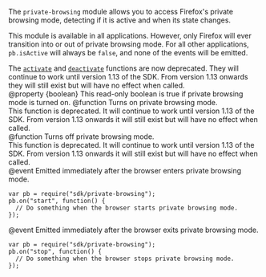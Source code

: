<!-- This Source Code Form is subject to the terms of the Mozilla Public
   - License, v. 2.0. If a copy of the MPL was not distributed with this
   - file, You can obtain one at http://mozilla.org/MPL/2.0/. -->

<!-- contributed by Paul O'Shannessy [paul@oshannessy.com]  -->
<!-- edited by Noelle Murata [fiveinchpixie@gmail.com]  -->
<!-- contributed by Irakli Gozalishvili [gozala@mozilla.com] -->

The `private-browsing` module allows you to access Firefox's private browsing
mode, detecting if it is active and when its state changes.

This module is available in all applications. However, only Firefox will ever
transition into or out of private browsing mode. For all other applications,
`pb.isActive` will always be `false`, and none of the events will be emitted.

<div class="warning">
The <a href="modules/sdk/private-browsing.html#activate()"><code>activate</code></a> and
<a href="modules/sdk/private-browsing.html#deactivate()"><code>deactivate</code></a> functions
are now deprecated. They will continue to work until version 1.13 of the SDK.
From version 1.13 onwards they will still exist but will have no effect when called.
</div>

<api name="isActive">
@property {boolean}
  This read-only boolean is true if private browsing mode is turned on.
</api>

<api name="activate">
@function
  Turns on private browsing mode.
  <div class="warning">
  This function is deprecated. It will continue to work until version 1.13 of the SDK.
  From version 1.13 onwards it will still exist but will have no effect when called.
  </div>
</api>

<api name="deactivate">
@function
  Turns off private browsing mode.
  <div class="warning">
  This function is deprecated. It will continue to work until version 1.13 of the SDK.
  From version 1.13 onwards it will still exist but will have no effect when called.
  </div>
</api>

<api name="start">
@event
Emitted immediately after the browser enters private browsing mode.

    var pb = require("sdk/private-browsing");
    pb.on("start", function() {
      // Do something when the browser starts private browsing mode.
    });

</api>

<api name="stop">
@event
Emitted immediately after the browser exits private browsing mode.

    var pb = require("sdk/private-browsing");
    pb.on("stop", function() {
      // Do something when the browser stops private browsing mode.
    });
</api>
